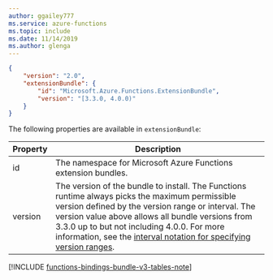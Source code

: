 ```yaml
---
author: ggailey777
ms.service: azure-functions
ms.topic: include
ms.date: 11/14/2019
ms.author: glenga
---
```


```json
{
    "version": "2.0",
    "extensionBundle": {
        "id": "Microsoft.Azure.Functions.ExtensionBundle",
        "version": "[3.3.0, 4.0.0)"
    }
}
```

The following properties are available in `extensionBundle`:

| Property | Description |
| -------- | ----------- |
| id | The namespace for Microsoft Azure Functions extension bundles. |
| version | The version of the bundle to install. The Functions runtime always picks the maximum permissible version defined by the version range or interval. The version value above allows all bundle versions from 3.3.0 up to but not including 4.0.0. For more information, see the [interval notation for specifying version ranges](/nuget/reference/package-versioning#version-ranges). |

[!INCLUDE [functions-bindings-bundle-v3-tables-note](./functions-bindings-bundle-v3-tables-note.md)]